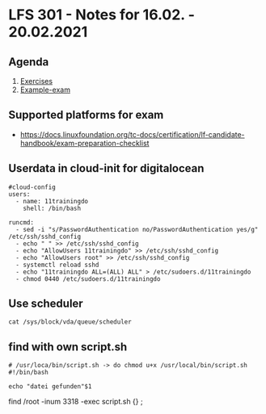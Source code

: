 # LFS 301 - Notes for 16.02. - 20.02.2021

## Agenda 

  1. [Exercises](exercises.md)
  2. [Example-exam](example-exam.md)
  
## Supported platforms for exam 

  * https://docs.linuxfoundation.org/tc-docs/certification/lf-candidate-handbook/exam-preparation-checklist

## Userdata in cloud-init for digitalocean 

```
#cloud-config
users:
  - name: 11trainingdo
    shell: /bin/bash

runcmd:
  - sed -i "s/PasswordAuthentication no/PasswordAuthentication yes/g" /etc/ssh/sshd_config
  - echo " " >> /etc/ssh/sshd_config 
  - echo "AllowUsers 11trainingdo" >> /etc/ssh/sshd_config 
  - echo "AllowUsers root" >> /etc/ssh/sshd_config 
  - systemctl reload sshd 
  - echo "11trainingdo ALL=(ALL) ALL" > /etc/sudoers.d/11trainingdo
  - chmod 0440 /etc/sudoers.d/11trainingdo
```

## Use scheduler 

```
cat /sys/block/vda/queue/scheduler
```

## find with own script.sh 

```
# /usr/loca/bin/script.sh -> do chmod u+x /usr/local/bin/script.sh
#!/bin/bash 

echo "datei gefunden"$1

```
find /root -inum 3318 -exec script.sh {} \;
```
